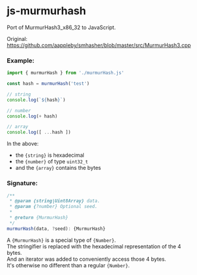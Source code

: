 # js-murmurhash
Port of MurmurHash3_x86_32 to JavaScript.

Original:
https://github.com/aappleby/smhasher/blob/master/src/MurmurHash3.cpp


### Example:

```js
import { murmurHash } from './murmurHash.js'

const hash = murmurHash('test')

// string
console.log(`${hash}`)

// number
console.log(+ hash)

// array
console.log([ ...hash ])
```

In the above:
- the `{string}` is hexadecimal
- the `{number}` of type `uint32_t`
- and the `{array}` contains the bytes


### Signature:

```js
/**
 * @param {string|Uint8Array} data.
 * @param {?number} Optional seed.
 *
 * @return {MurmurHash}
 */
murmurHash(data, ?seed): {MurmurHash}
```

A `{MurmurHash}` is a special type of `{Number}`. \
The stringifier is replaced with the hexadecimal representation of the 4 bytes. \
And an iterator was added to conveniently access those 4 bytes. \
It's otherwise no different than a regular `{Number}`.
